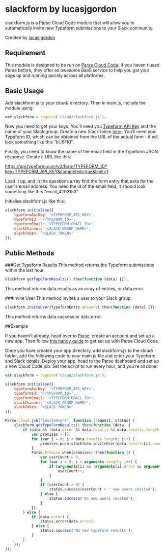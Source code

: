 # slackform by lucasjgordon
slackform.js is a Parse Cloud Code module that will allow you to automatically invite new Typeform submissions to your Slack community.

Created by [lucasjgordon](http://www.lucasjgordon.com)

## Requirement
This module is designed to be run on [Parse Cloud Code](https://parse.com/). If you haven't used Parse before, they offer an awesome BaaS service to help you get your apps up and running quickly across all platforms.

## Basic Usage
Add slackform.js to your cloud/ directory. Then in main.js, include the module using:

````javascript
var slackform = require('cloud/slackform.js');
````

Now you need to get your keys. You'll need you [Typeform API Key](https://admin.typeform.com/account) and the name of your Slack group. Create a new Slack token [here](https://api.slack.com/web). You'll need your Typeform ID, which can be obtained from the URL of the actual form - it will look something like this "bU6FKI".

Finally, you need to know the name of the email field in the Typeform JSON response. Create a URL like this:

https://api.typeform.com/v0/form/TYPEFORM_ID?key=TYPEFORM_API_KEY&completed=true&limit=1

Load it up, and in the questions array find the form entry that asks for the user's email address. You need the id of the email field, it should look something like this "email_4202153".

Initialise slackform.js like this:

````javascript
slackform.initialise({
	typeformApiKey: '<TYPEFORM_API_KEY>',
	typeformId: '<TYPEFORM_ID>',
	typeformEmail: '<TYPEFORM_EMAIL_ID>',
	slackChannel: '<SLACK_GROUP_NAME>',
	slackToken: '<SLACK_TOKEN>'
});
````

## Public Methods

###Get Typeform Results
This method returns the Typeform submissions within the last hour.

````javascript
slackform.getTypeFormResults().then(function (data) {});
````

This method returns data.results as an array of entries, or data.error.

###Invite User
This method invites a user to your Slack group.

````javascript
slackform.inviteUser(typeformEntry.answers).then(function (data) {});
````

This method returns data.success or data.error.

##Example

If you haven't already, head over to [Parse](https://parse.com), create an account and set up a new app. Then follow [this handy guide](https://parse.com/docs/cloud_code_guide#started) to get set up with Parse Cloud Code.

Once you have created your app directory, add slackform.js to the cloud/ folder, add the following code to your main.js file and enter your Typeform and Slack details. Deploy your app, head to the Parse dashboard and set up a new Cloud Code job. Set the script to run every hour, and you're all done!

````javascript
var slackform = require('cloud/slackform.js');

slackform.initialise({
	typeformApiKey: '<TYPEFORM_API_KEY>',
	typeformId: '<TYPEFORM_ID>',
	typeformEmail: '<TYPEFORM_EMAIL_ID>',
	slackChannel: '<SLACK_GROUP_NAME>',
	slackToken: '<SLACK_TOKEN>'
});

Parse.Cloud.job("inviteUsers", function (request, status) {
	slackform.getTypeFormResults().then(function (data) {
		if (data && !data.error && data.results && data.results.length > 0) {
			var promises = [];
			for (var i = 0; i < data.results.length; i++) {
				promises.push(slackform.inviteUser(data.results[i].answers));
			}
			Parse.Promise.when(promises).then(function () {
				var userCount = 0;
				for (var i = 0; i < arguments.length; i++) {
					if (arguments[i] && !arguments[i].error && arguments[i].success) {
						userCount++;
					}
				}
				if (userCount > 0) {
					status.success(userCount + ' new users invited');
				} else {
					status.success('No new users invited');
				}
			});
		} else {
			if (data.error) {
				status.error(data.error);
			} else {
				status.success('No new typeform results');	
			}
		}
	});
});
````